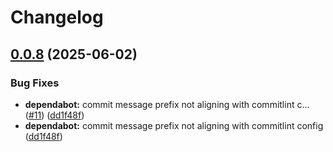 # Changelog

## [0.0.8](https://github.com/this-oliver/template-node/compare/v0.0.7...v0.0.8) (2025-06-02)


### Bug Fixes

* **dependabot:** commit message prefix not aligning with commitlint c… ([#11](https://github.com/this-oliver/template-node/issues/11)) ([dd1f48f](https://github.com/this-oliver/template-node/commit/dd1f48f62f420d3732a19a4b99f9ed134db93435))
* **dependabot:** commit message prefix not aligning with commitlint config ([dd1f48f](https://github.com/this-oliver/template-node/commit/dd1f48f62f420d3732a19a4b99f9ed134db93435))
